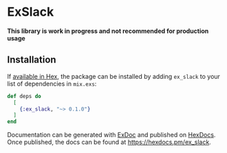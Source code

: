 # ExSlack

**This library is work in progress and not recommended for production usage**

## Installation

If [available in Hex](https://hex.pm/docs/publish), the package can be installed
by adding `ex_slack` to your list of dependencies in `mix.exs`:

```elixir
def deps do
  [
    {:ex_slack, "~> 0.1.0"}
  ]
end
```

Documentation can be generated with [ExDoc](https://github.com/elixir-lang/ex_doc)
and published on [HexDocs](https://hexdocs.pm). Once published, the docs can
be found at <https://hexdocs.pm/ex_slack>.
